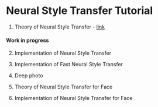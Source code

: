 # Neural Style Transfer Tutorial

1. Theory of Neural Style Transfer - [link](https://towardsdatascience.com/neural-style-transfer-tutorial-part-1-f5cd3315fa7f)

#### Work in progress

2. Implementation of Neural Style Transfer

3. Implementation of Fast Neural Style Transfer

4. Deep photo

5. Theory of Neural Style Transfer for Face

6. Implementation of Neural Style Transfer for Face